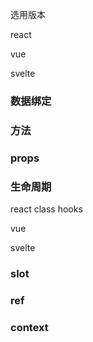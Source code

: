 选用版本

react

vue

svelte


### 数据绑定

### 方法

### props

### 生命周期

react class hooks

vue 

svelte

### slot

### ref

### context
